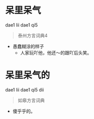 # 呆里呆气
dae1 lii dae1 qi5
> 泰州方言词典4
- 愚蠢糊涂的样子
  - 人家玩吖他，他还～的跟吖后头笑。


# 呆里呆气的
dae1 lii dae1 qi5 dii
> 如皋方言词典
- 傻乎乎的。
